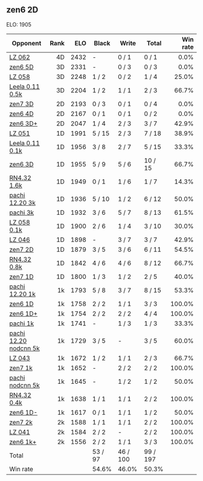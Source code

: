 ## zen6 2D ##

ELO: 1905

Opponent | Rank | ELO | Black | Write | Total | Win rate
---------|-----:|----:|-------|-------|-------|-------:
[LZ 062](LZ%20062.md) | 4D | 2432 | - | 0 / 1 | 0 / 1 | 0.0%
[zen6 5D](zen6%205D.md) | 3D | 2331 | - | 0 / 3 | 0 / 3 | 0.0%
[LZ 058](LZ%20058.md) | 3D | 2248 | 1 / 2 | 0 / 2 | 1 / 4 | 25.0%
[Leela 0.11 0.5k](Leela%200.11%200.5k.md) | 3D | 2204 | 1 / 2 | 1 / 1 | 2 / 3 | 66.7%
[zen7 3D](zen7%203D.md) | 2D | 2193 | 0 / 3 | 0 / 1 | 0 / 4 | 0.0%
[zen6 4D](zen6%204D.md) | 2D | 2167 | 0 / 1 | 0 / 1 | 0 / 2 | 0.0%
[zen6 3D+](zen6%203D+.md) | 2D | 2047 | 1 / 4 | 2 / 3 | 3 / 7 | 42.9%
[LZ 051](LZ%20051.md) | 1D | 1991 | 5 / 15 | 2 / 3 | 7 / 18 | 38.9%
[Leela 0.11 0.1k](Leela%200.11%200.1k.md) | 1D | 1956 | 3 / 8 | 2 / 7 | 5 / 15 | 33.3%
[zen6 3D](zen6%203D.md) | 1D | 1955 | 5 / 9 | 5 / 6 | 10 / 15 | 66.7%
[RN4.32 1.6k](RN4.32%201.6k.md) | 1D | 1949 | 0 / 1 | 1 / 6 | 1 / 7 | 14.3%
[pachi 12.20 3k](pachi%2012.20%203k.md) | 1D | 1936 | 5 / 10 | 1 / 2 | 6 / 12 | 50.0%
[pachi 3k](pachi%203k.md) | 1D | 1932 | 3 / 6 | 5 / 7 | 8 / 13 | 61.5%
[LZ 058 0.1k](LZ%20058%200.1k.md) | 1D | 1900 | 2 / 6 | 1 / 4 | 3 / 10 | 30.0%
[LZ 046](LZ%20046.md) | 1D | 1898 | - | 3 / 7 | 3 / 7 | 42.9%
[zen7 2D](zen7%202D.md) | 1D | 1879 | 3 / 5 | 3 / 6 | 6 / 11 | 54.5%
[RN4.32 0.8k](RN4.32%200.8k.md) | 1D | 1842 | 4 / 6 | 4 / 6 | 8 / 12 | 66.7%
[zen7 1D](zen7%201D.md) | 1D | 1800 | 1 / 3 | 1 / 2 | 2 / 5 | 40.0%
[pachi 12.20 1k](pachi%2012.20%201k.md) | 1k | 1793 | 5 / 8 | 3 / 7 | 8 / 15 | 53.3%
[zen6 1D](zen6%201D.md) | 1k | 1758 | 2 / 2 | 1 / 1 | 3 / 3 | 100.0%
[zen6 1D+](zen6%201D+.md) | 1k | 1754 | 2 / 2 | 2 / 2 | 4 / 4 | 100.0%
[pachi 1k](pachi%201k.md) | 1k | 1741 | - | 1 / 3 | 1 / 3 | 33.3%
[pachi 12.20 nodcnn 5k](pachi%2012.20%20nodcnn%205k.md) | 1k | 1729 | 3 / 5 | - | 3 / 5 | 60.0%
[LZ 043](LZ%20043.md) | 1k | 1672 | 1 / 2 | 1 / 1 | 2 / 3 | 66.7%
[zen7 1k](zen7%201k.md) | 1k | 1652 | - | 2 / 2 | 2 / 2 | 100.0%
[pachi nodcnn 5k](pachi%20nodcnn%205k.md) | 1k | 1645 | - | 1 / 2 | 1 / 2 | 50.0%
[RN4.32 0.4k](RN4.32%200.4k.md) | 1k | 1638 | 1 / 1 | 1 / 1 | 2 / 2 | 100.0%
[zen6 1D-](zen6%201D-.md) | 1k | 1617 | 0 / 1 | 1 / 1 | 1 / 2 | 50.0%
[zen7 2k](zen7%202k.md) | 2k | 1588 | 1 / 1 | 1 / 1 | 2 / 2 | 100.0%
[LZ 041](LZ%20041.md) | 2k | 1584 | 2 / 2 | - | 2 / 2 | 100.0%
[zen6 1k+](zen6%201k+.md) | 2k | 1556 | 2 / 2 | 1 / 1 | 3 / 3 | 100.0%
Total | | | 53 / 97 | 46 / 100 | 99 / 197 | 
Win rate| | | 54.6% | 46.0% | 50.3% | 
